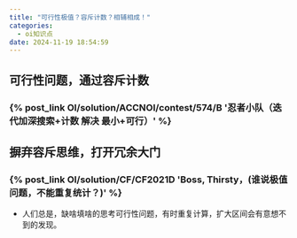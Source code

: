 ```yaml
---
title: "可行性极值？容斥计数？相辅相成！"
categories:
  - oi知识点
date: 2024-11-19 18:54:59
---
```


## 可行性问题，通过容斥计数

### {% post_link OI/solution/ACCNOI/contest/574/B '忍者小队（迭代加深搜索+计数 解决 最小+可行）' %}

## 摒弃容斥思维，打开冗余大门
### {% post_link OI/solution/CF/CF2021D 'Boss, Thirsty，(谁说极值问题，不能重复统计？)' %}

- 人们总是，缺啥填啥的思考可行性问题，有时重复计算，扩大区间会有意想不到的发现。